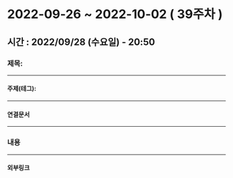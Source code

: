 # 2022-09-26 ~ 2022-10-02 ( 39주차 )

## 시간 : 2022/09/28 (수요일) - 20:50

### 제목:

----

#### 주제(테그):

----

#### 연결문서

----
### 내용

----
#### 외부링크

